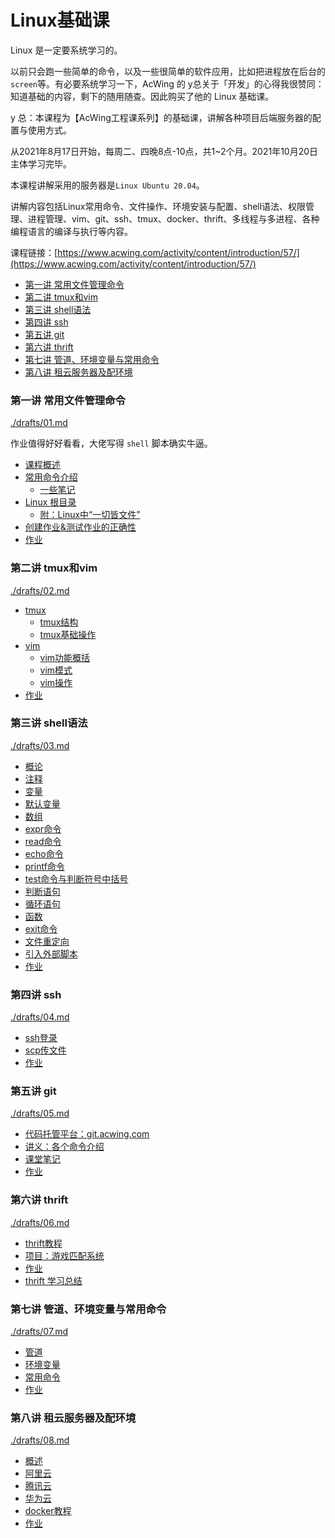 # Linux基础课

Linux 是一定要系统学习的。

以前只会跑一些简单的命令，以及一些很简单的软件应用，比如把进程放在后台的`screen`等。有必要系统学习一下，AcWing 的 y总关于「开发」的心得我很赞同：知道基础的内容，剩下的随用随查。因此购买了他的 Linux 基础课。

y 总：本课程为【AcWing工程课系列】的基础课，讲解各种项目后端服务器的配置与使用方式。

从2021年8月17日开始，每周二、四晚8点-10点，共1~2个月。2021年10月20日主体学习完毕。

本课程讲解采用的服务器是`Linux Ubuntu 20.04`。

讲解内容包括Linux常用命令、文件操作、环境安装与配置、shell语法、权限管理、进程管理、vim、git、ssh、tmux、docker、thrift、多线程与多进程、各种编程语言的编译与执行等内容。

课程链接：[https://www.acwing.com/activity/content/introduction/57/](https://www.acwing.com/activity/content/introduction/57/)


<!-- @import "[TOC]" {cmd="toc" depthFrom=3 depthTo=6 orderedList=false} -->

<!-- code_chunk_output -->

- [第一讲 常用文件管理命令](#第一讲-常用文件管理命令)
- [第二讲 tmux和vim](#第二讲-tmux和vim)
- [第三讲 shell语法](#第三讲-shell语法)
- [第四讲 ssh](#第四讲-ssh)
- [第五讲 git](#第五讲-git)
- [第六讲 thrift](#第六讲-thrift)
- [第七讲 管道、环境变量与常用命令](#第七讲-管道-环境变量与常用命令)
- [第八讲 租云服务器及配环境](#第八讲-租云服务器及配环境)

<!-- /code_chunk_output -->


### 第一讲 常用文件管理命令
[./drafts/01.md](./drafts/01.md)

作业值得好好看看，大佬写得 `shell` 脚本确实牛逼。

- [课程概述](./drafts/01.md#课程概述)
- [常用命令介绍](./drafts/01.md#常用命令介绍)
  - [一些笔记](./drafts/01.md#一些笔记)
- [Linux 根目录](./drafts/01.md#linux-根目录)
  - [附：Linux中“一切皆文件”](./drafts/01.md#附linux中一切皆文件)
- [创建作业&测试作业的正确性](./drafts/01.md#创建作业测试作业的正确性)
- [作业](./drafts/01.md#作业)

### 第二讲 tmux和vim
[./drafts/02.md](./drafts/02.md)

- [tmux](./drafts/02.md#tmux)
  - [tmux结构](./drafts/02.md#tmux结构)
  - [tmux基础操作](./drafts/02.md#tmux基础操作)
- [vim](./drafts/02.md#vim)
  - [vim功能概括](./drafts/02.md#vim功能概括)
  - [vim模式](./drafts/02.md#vim模式)
  - [vim操作](./drafts/02.md#vim操作)
- [作业](./drafts/02.md#作业)

### 第三讲 shell语法
[./drafts/03.md](./drafts/03.md)

- [概论](./drafts/03.md#概论)
- [注释](./drafts/03.md#注释)
- [变量](./drafts/03.md#变量)
- [默认变量](./drafts/03.md#默认变量)
- [数组](./drafts/03.md#数组)
- [expr命令](./drafts/03.md#expr命令)
- [read命令](./drafts/03.md#read命令)
- [echo命令](./drafts/03.md#echo命令)
- [printf命令](./drafts/03.md#printf命令)
- [test命令与判断符号中括号](./drafts/03.md#test命令与判断符号中括号)
- [判断语句](./drafts/03.md#判断语句)
- [循环语句](./drafts/03.md#循环语句)
- [函数](./drafts/03.md#函数)
- [exit命令](./drafts/03.md#exit命令)
- [文件重定向](./drafts/03.md#文件重定向)
- [引入外部脚本](./drafts/03.md#引入外部脚本)
- [作业](./drafts/03.md#作业)

### 第四讲 ssh
[./drafts/04.md](./drafts/04.md)

- [ssh登录](./drafts/04.md#ssh登录)
- [scp传文件](./drafts/04.md#scp传文件)
- [作业](./drafts/04.md#作业)

### 第五讲 git
[./drafts/05.md](./drafts/05.md)

- [代码托管平台：git.acwing.com](./drafts/05.md#代码托管平台gitacwingcom)
- [讲义：各个命令介绍](./drafts/05.md#讲义各个命令介绍)
- [课堂笔记](./drafts/05.md#课堂笔记)
- [作业](./drafts/05.md#作业)

### 第六讲 thrift
[./drafts/06.md](./drafts/06.md)

- [thrift教程](./drafts/06.md#thrift教程)
- [项目：游戏匹配系统](./drafts/06.md#项目游戏匹配系统)
- [作业](./drafts/06.md#作业)
- [thrift 学习总结](./drafts/06.md#thrift-学习总结)

### 第七讲 管道、环境变量与常用命令
[./drafts/07.md](./drafts/07.md)

- [管道](./drafts/07.md#管道)
- [环境变量](./drafts/07.md#环境变量)
- [常用命令](./drafts/07.md#常用命令)
- [作业](./drafts/07.md#作业)

### 第八讲 租云服务器及配环境
[./drafts/08.md](./drafts/08.md)

- [概述](./drafts/08.md#概述)
- [阿里云](./drafts/08.md#阿里云)
- [腾讯云](./drafts/08.md#腾讯云)
- [华为云](./drafts/08.md#华为云)
- [docker教程](./drafts/08.md#docker教程)
- [作业](./drafts/08.md#作业)
